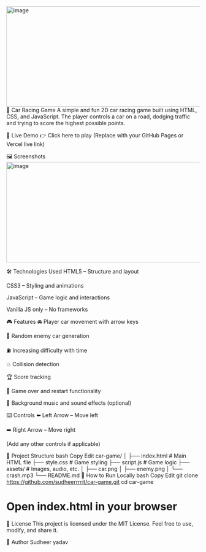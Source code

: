 <img width="600" height="262" alt="image" src="https://github.com/user-attachments/assets/906c75a3-fa41-4a2b-8f6e-a1abe8da9bfd" />
🚗 Car Racing Game
A simple and fun 2D car racing game built using HTML, CSS, and JavaScript. The player controls a car on a road, dodging traffic and trying to score the highest possible points.

🔗 Live Demo
👉 Click here to play
(Replace with your GitHub Pages or Vercel live link)

🖼️ Screenshots
<img width="600" height="262" alt="image" src="https://github.com/user-attachments/assets/559b375d-6a74-460e-a14f-e7b8ade6a2a9" />    


🛠️ Technologies Used
HTML5 – Structure and layout

CSS3 – Styling and animations

JavaScript – Game logic and interactions

Vanilla JS only – No frameworks

🎮 Features
🚘 Player car movement with arrow keys

🚗 Random enemy car generation

⛽ Increasing difficulty with time

💥 Collision detection

🏆 Score tracking

🔁 Game over and restart functionality

🎵 Background music and sound effects (optional)

⌨️ Controls
⬅️ Left Arrow – Move left

➡️ Right Arrow – Move right

(Add any other controls if applicable)

📁 Project Structure
bash
Copy
Edit
car-game/
│
├── index.html         # Main HTML file
├── style.css          # Game styling
├── script.js          # Game logic
├── assets/            # Images, audio, etc.
│   ├── car.png
│   ├── enemy.png
│   └── crash.mp3
└── README.md
🚀 How to Run Locally
bash
Copy
Edit
git clone https://github.com/sudheerrrrit/car-game.git
cd car-game
# Open index.html in your browser
📜 License
This project is licensed under the MIT License.
Feel free to use, modify, and share it.

🙌 Author
Sudheer yadav 
